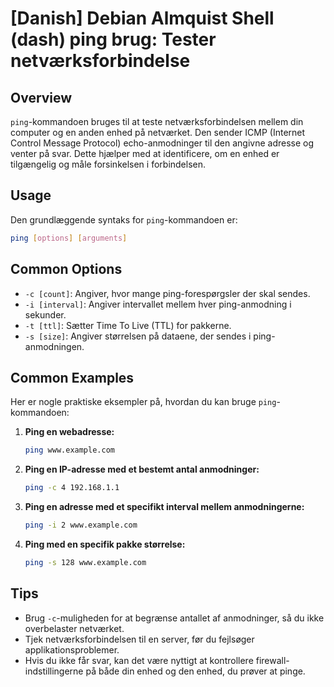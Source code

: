 # [Danish] Debian Almquist Shell (dash) ping brug: Tester netværksforbindelse

## Overview
`ping`-kommandoen bruges til at teste netværksforbindelsen mellem din computer og en anden enhed på netværket. Den sender ICMP (Internet Control Message Protocol) echo-anmodninger til den angivne adresse og venter på svar. Dette hjælper med at identificere, om en enhed er tilgængelig og måle forsinkelsen i forbindelsen.

## Usage
Den grundlæggende syntaks for `ping`-kommandoen er:

```bash
ping [options] [arguments]
```

## Common Options
- `-c [count]`: Angiver, hvor mange ping-forespørgsler der skal sendes.
- `-i [interval]`: Angiver intervallet mellem hver ping-anmodning i sekunder.
- `-t [ttl]`: Sætter Time To Live (TTL) for pakkerne.
- `-s [size]`: Angiver størrelsen på dataene, der sendes i ping-anmodningen.

## Common Examples
Her er nogle praktiske eksempler på, hvordan du kan bruge `ping`-kommandoen:

1. **Ping en webadresse:**
   ```bash
   ping www.example.com
   ```

2. **Ping en IP-adresse med et bestemt antal anmodninger:**
   ```bash
   ping -c 4 192.168.1.1
   ```

3. **Ping en adresse med et specifikt interval mellem anmodningerne:**
   ```bash
   ping -i 2 www.example.com
   ```

4. **Ping med en specifik pakke størrelse:**
   ```bash
   ping -s 128 www.example.com
   ```

## Tips
- Brug `-c`-muligheden for at begrænse antallet af anmodninger, så du ikke overbelaster netværket.
- Tjek netværksforbindelsen til en server, før du fejlsøger applikationsproblemer.
- Hvis du ikke får svar, kan det være nyttigt at kontrollere firewall-indstillingerne på både din enhed og den enhed, du prøver at pinge.